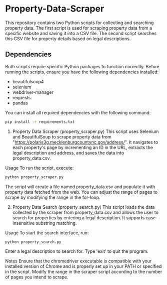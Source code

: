 # Property-Data-Scraper

This repository contains two Python scripts for collecting and searching property data. The first script is used for scraping property data from a specific website and saving it into a CSV file. The second script searches this CSV file for property details based on legal descriptions.

## Dependencies

Both scripts require specific Python packages to function correctly. Before running the scripts, ensure you have the following dependencies installed:

- beautifulsoup4
- selenium
- webdriver-manager
- requests
- pandas

You can install all required dependencies with the following command:

```bash
pip install -r requirements.txt
```

1. Property Data Scraper (property_scraper.py)
This script uses Selenium and BeautifulSoup to scrape property data from "https://polaris3g.mecklenburgcountync.gov/address/". It navigates to each property's page by incrementing an ID in the URL, extracts the legal description and address, and saves the data into property_data.csv.

Usage
To run the script, execute:

```bash
python property_scraper.py
```
The script will create a file named property_data.csv and populate it with property data fetched from the web. You can adjust the range of pages to scrape by modifying the range in the for-loop.

2. Property Data Search (property_search.py)
This script loads the data collected by the scraper from property_data.csv and allows the user to search for properties by entering a legal description. It supports case-insensitive substring matching.

Usage
To start the search interface, run:

```bash
python property_search.py
```
Enter a legal description to search for. Type 'exit' to quit the program.

Notes
Ensure that the chromedriver executable is compatible with your installed version of Chrome and is properly set up in your PATH or specified in the script.
Modify the range in the scraper script according to the number of pages you intend to scrape.
